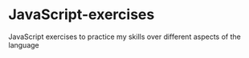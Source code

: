 # JavaScript-exercises
JavaScript exercises to practice my skills over different aspects of the language
